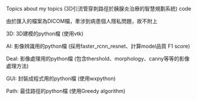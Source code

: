 Topics
about my topics (3D引流管穿刺路徑於胰腺炎治療的智慧規劃系統) code

由於匯入的檔案為DICOM檔，牽涉到病患個人隱私問題，故不附上

3D: 3D建模的python檔 (使用vtk)

AI: 影像辨識用的python檔 (採用faster_rcnn_resnet、計算model品質 F1 score)

Deal: 影像處理用的python檔 (包含thershold、morphology、canny等等的影像處理方法)

GUI: 封裝成程式用的python檔 (使用wxpython)

Path: 最佳路徑的python檔 (使用Greedy algorithm)
